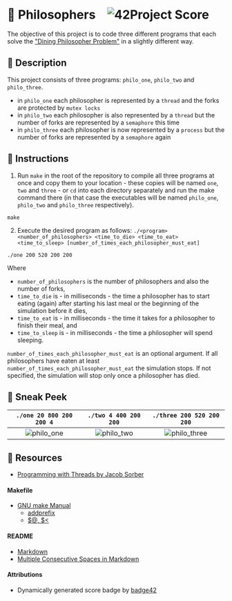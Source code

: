 # :large_orange_diamond: Philosophers &ensp; ![42Project Score](https://badge42.herokuapp.com/api/project/floogman/Philosophers)

The objective of this project is to code three different programs that each solve the ["Dining Philosopher Problem"](https://en.wikipedia.org/wiki/Dining_philosophers_problem) in a slightly different way.

## :small_orange_diamond: Description

This project consists of three programs: `philo_one`, `philo_two` and `philo_three`.

- in `philo_one` each philosopher is represented by a `thread` and the forks are protected by `mutex locks`
- in `philo_two` each philosopher is also represented by a `thread` but the number of forks are represented by a `semaphore` this time
- in `philo_three` each philosopher is now represented by a `process` but the number of forks are represented by a `semaphore` again

## :small_orange_diamond: Instructions

1. Run `make` in the root of the repository to compile all three programs at once and copy them to your location - these copies will be named `one`, `two` and `three` - or `cd` into each directory separately and run the make command there (in that case the executables will be named `philo_one`, `philo_two` and `philo_three` respectively).
```
make
```

2. Execute the desired program as follows:
`./<program> <number_of_philosophers> <time_to_die> <time_to_eat> <time_to_sleep> [number_of_times_each_philosopher_must_eat]`
```
./one 200 520 200 200
```

Where
- `number_of_philosophers` is the number of philosophers and also the number of forks,
- `time_to_die` is - in milliseconds - the time a philosopher has to start eating (again) after starting his last meal or the beginning of the simulation before it dies,
- `time_to_eat` is - in milliseconds - the time it takes for a philosopher to finish their meal, and
- `time_to_sleep` is - in milliseconds - the time a philosopher will spend sleeping.

`number_of_times_each_philosopher_must_eat` is an optional argument. If all philosophers have eaten at least `number_of_times_each_philosopher_must_eat` the simulation stops. If not specified, the simulation will stop only once a philosopher has died.

## :small_orange_diamond: Sneak Peek

`./one 20 800 200 200 4` | `./two 4 400 200 200` | `./three 200 520 200 200`
:-----------------------:|:---------------------:|:------------------------:
![philo_one](https://user-images.githubusercontent.com/59726559/138647741-9c762b73-ddd6-446a-a76d-74398f2d8550.gif) | ![philo_two](https://user-images.githubusercontent.com/59726559/138647755-65f09f89-f6db-4ca4-95dc-e3470019fa17.gif) | ![philo_three](https://user-images.githubusercontent.com/59726559/138647763-1db543bd-e397-416d-9040-3c2632c4a25b.gif)

## :small_orange_diamond: Resources
- [Programming with Threads by Jacob Sorber](https://www.youtube.com/playlist?list=PL9IEJIKnBJjFZxuqyJ9JqVYmuFZHr7CFM)
#### Makefile
- [GNU make Manual](https://www.gnu.org/software/make/manual/make.html)
    - [addprefix](https://www.gnu.org/software/make/manual/make.html#File-Name-Functions)
    - [$@, $<](https://www.gnu.org/software/make/manual/html_node/Automatic-Variables.html#Automatic-Variables)
#### README
- [Markdown](https://docs.github.com/en/github/writing-on-github/getting-started-with-writing-and-formatting-on-github/basic-writing-and-formatting-syntax)
- [Multiple Consecutive Spaces in Markdown](https://steemit.com/markdown/@jamesanto/how-to-add-multiple-spaces-between-texts-in-markdown)
#### Attributions
- Dynamically generated score badge by [badge42](https://github.com/JaeSeoKim/badge42)
